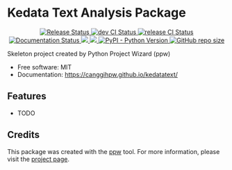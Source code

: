 # Kedata Text Analysis Package


<p align="center">
<a href="https://pypi.python.org/pypi/kedatatext">
    <img src="https://img.shields.io/pypi/v/kedatatext.svg"
        alt = "Release Status">
</a>

<a href="https://github.com/canggihpw/kedatatext/actions">
    <img src="https://github.com/canggihpw/kedatatext/actions/workflows/dev.yml/badge.svg" alt="dev CI Status">
</a>

<a href="https://github.com/canggihpw/kedatatext/actions">
    <img src="https://github.com/canggihpw/kedatatext/actions/workflows/release.yml/badge.svg" alt="release CI Status">
</a>

<a href="https://canggihpw.github.io/kedatatext/">
    <img src="https://img.shields.io/website/https/canggihpw.github.io/kedatatext/index.html.svg?label=docs&down_message=unavailable&up_message=available" alt="Documentation Status">
</a>

<a href="https://codecov.io/gh/canggihpw/kedatatext" >
    <img src="https://codecov.io/gh/canggihpw/kedatatext/graph/badge.svg?token=gQSMhgXOm0"/>
</a>

<a href="https://app.codacy.com/gh/canggihpw/kedatatext/dashboard" >
    <img src="https://app.codacy.com/project/badge/Grade/2f7adf5b938c425fb85247b1efea0ac2"/>
</a>

<a href="https://pypi.python.org/pypi/kedatatext">
    <img alt="PyPI - Python Version" src="https://img.shields.io/pypi/pyversions/kedatatext">
</a>

<a href="https://github.com/canggihpw/kedatatext/tree/main/kedatatext">
    <img alt="GitHub repo size" src="https://img.shields.io/github/repo-size/canggihpw/kedatatext">
</a>



</p>


Skeleton project created by Python Project Wizard (ppw)


* Free software: MIT
* Documentation: <https://canggihpw.github.io/kedatatext/>


## Features

* TODO

## Credits

This package was created with the [ppw](https://zillionare.github.io/python-project-wizard) tool. For more information, please visit the [project page](https://zillionare.github.io/python-project-wizard/).
